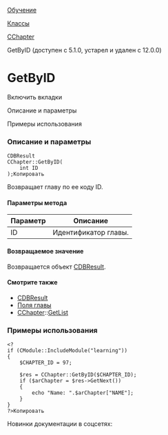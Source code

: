 [Обучение](/api_help/learning/index.php)

[Классы](/api_help/learning/classes/index.php)

[CChapter](/api_help/learning/classes/cchapter/index.php)

GetByID (доступен с 5.1.0, устарел и удален с 12.0.0)

GetByID
=======

Включить вкладки

Описание и параметры

Примеры использования

### Описание и параметры

```
CDBResult
CChapter::GetByID(
	int ID
);Копировать
```

Возвращает главу по ее коду ID.

#### Параметры метода

| Параметр | Описание |
| --- | --- |
| ID | Идентификатор главы. |

#### Возвращаемое значение

Возвращается объект [CDBResult](/api_help/main/reference/cdbresult/index.php).

#### Смотрите также

* [CDBResult](/api_help/main/reference/cdbresult/index.php)
* [Поля главы](/api_help/learning/fields.php#chapter)
* [CChapter](/api_help/learning/classes/cchapter/index.php)::[GetList](/api_help/learning/classes/cchapter/getlist.php)

### Примеры использования

```
<?
if (CModule::IncludeModule("learning"))
{
	$CHAPTER_ID = 97;
    
	$res = CChapter::GetByID($CHAPTER_ID);
	if ($arChapter = $res->GetNext())
	{
		echo "Name: ".$arChapter["NAME"];
	}
}
?>Копировать
```

Новинки документации в соцсетях: